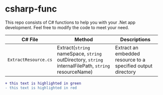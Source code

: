 # csharp-func
This repo consists of C# functions to help you with your .Net app development. Feel free to modify the code to meet your need.

| C# File|  Method        | Descriptions    |
| --------------   | ---------------|-----------------|
| `ExtractResource.cs` | Extract(`string` nameSpace, `string` outDirectory, `string` internalFilePath, `string` resourceName)| Extract an embedded resource to a specified output directory|

```diff
+ this text is highlighted in green
- this text is highlighted in red
```
```

